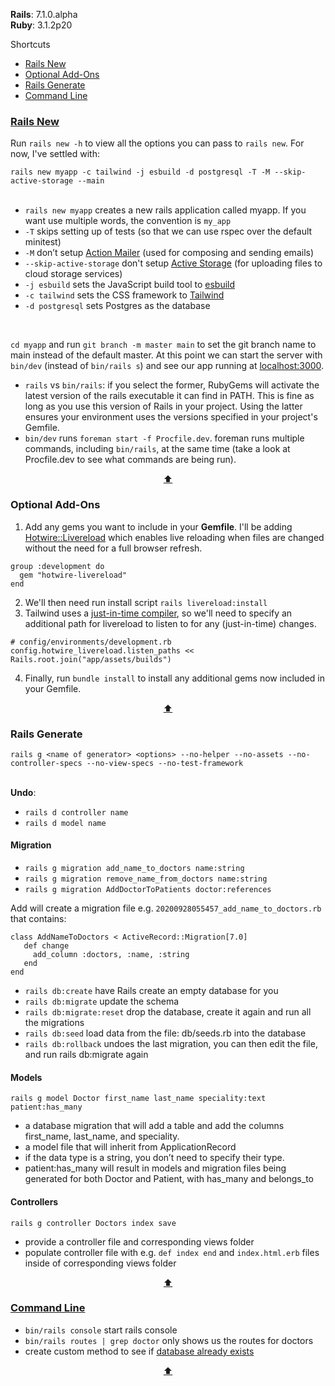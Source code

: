 <div id="top"></div>

<strong>Rails</strong>: 7.1.0.alpha <br>
<strong>Ruby</strong>: 3.1.2p20

Shortcuts

* [Rails New](#rails-new)
* [Optional Add-Ons](#optional-add-ons)
* [Rails Generate](#rails-generate)
* [Command Line](#command-line)

### [Rails New](https://guides.rubyonrails.org/getting_started.html)

Run `rails new -h` to view all the options you can pass to `rails new`. For now, I've settled with:
<br>

```rails new myapp -c tailwind -j esbuild -d postgresql -T -M --skip-active-storage --main```
<br>
<br>

* `rails new myapp` creates a new rails application called myapp. If you want use multiple words, the convention is `my_app`
* `-T` skips setting up of tests (so that we can use rspec over the default minitest)
* `-M` don’t setup [Action Mailer](https://guides.rubyonrails.org/action_mailer_basics.html) (used for composing and sending emails)
* `--skip-active-storage` don't setup [Active Storage](https://edgeguides.rubyonrails.org/active_storage_overview.html) (for uploading files to cloud storage services) <br>
* `-j esbuild` sets the JavaScript build tool to [esbuild](https://esbuild.github.io/)
* `-c tailwind` sets the CSS framework to [Tailwind](https://tailwindcss.com/docs/guides/ruby-on-rails)
* `-d postgresql` sets Postgres as the database
<br>

`cd myapp` and run `git branch -m master main` to set the git branch name to main instead of the default master. At this point we can start the server with `bin/dev` (instead of `bin/rails s`) and see our app running at [localhost:3000](http://localhost:3000/). 

* `rails` vs `bin/rails`: if you select the former, RubyGems will activate the latest version of the rails executable it can find in PATH. This is fine as long as you use this version of Rails in your project. Using the latter ensures your environment uses the versions specified in your project's Gemfile. 
* `bin/dev` runs `foreman start -f Procfile.dev`. foreman runs multiple commands, including `bin/rails`, at the same time (take a look at Procfile.dev to see what commands are being run).

<p align="center"><a href="#top">⬆</a></p>

### Optional Add-Ons

1. Add any gems you want to include in your <strong>Gemfile</strong>. I'll be adding [Hotwire::Livereload](https://kirillplatonov.com/posts/hotwire-livereload/) which enables live reloading when files are changed without the need for a full browser refresh.

```
group :development do
  gem "hotwire-livereload"
end
```
2. We'll then need run install script `rails livereload:install`
3. Tailwind uses a [just-in-time compiler](https://v2.tailwindcss.com/docs/just-in-time-mode), so we'll need to specify an additional path for livereload to listen to for any (just-in-time) changes.

```
# config/environments/development.rb
config.hotwire_livereload.listen_paths << Rails.root.join("app/assets/builds")
```
4. Finally, run `bundle install` to install any additional gems now included in your Gemfile.
<p align="center"><a href="#top">⬆</a></p>

### Rails Generate
`rails g <name of generator> <options> --no-helper --no-assets --no-controller-specs --no-view-specs --no-test-framework` <br><br>

<strong>Undo</strong>:
* `rails d controller name`
* `rails d model name`

#### Migration
* `rails g migration add_name_to_doctors name:string` <br>
* `rails g migration remove_name_from_doctors name:string` <br>
* `rails g migration AddDoctorToPatients doctor:references`

Add will create a migration file e.g. `20200928055457_add_name_to_doctors.rb` that contains:

```
class AddNameToDoctors < ActiveRecord::Migration[7.0]
   def change
     add_column :doctors, :name, :string
   end
end
```
* `rails db:create` have Rails create an empty database for you
* `rails db:migrate` update the schema
* `rails db:migrate:reset` drop the database, create it again and run all the migrations
* `rails db:seed` load data from the file: db/seeds.rb into the database
* `rails db:rollback` undoes the last migration, you can then edit the file, and run rails db:migrate again

#### Models
`rails g model Doctor first_name last_name speciality:text patient:has_many`<br>
* a database migration that will add a table and add the columns first_name, last_name, and speciality.
* a model file that will inherit from ApplicationRecord
* if the data type is a string, you don’t need to specify their type. 
* patient:has_many will result in models and migration files being generated for both Doctor and Patient, with has_many and belongs_to

#### Controllers

`rails g controller Doctors index save`
* provide a controller file and corresponding views folder
* populate controller file with e.g. `def index end` and `index.html.erb` files inside of corresponding views folder

<p align="center"><a href="#top">⬆</a></p>

### [Command Line](https://guides.rubyonrails.org/command_line.html)

* `bin/rails console` start rails console
* `bin/rails routes | grep doctor` only shows us the routes for doctors
* create custom method to see if [database already exists](https://cpcwood.com/code-snippets/13-check-if-ruby-on-rails-database-exists-using-rake)

<p align="center"><a href="#top">⬆</a></p>


